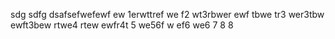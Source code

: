 sdg sdfg dsafsefwefewf
ew
1erwttref we
f2 
wt3rbwer
ewf tbwe
tr3
wer3tbw
ewft3bew
rtwe4
rtew
 ewfr4t
 5
we56f
w ef6
we6
7
8
8
